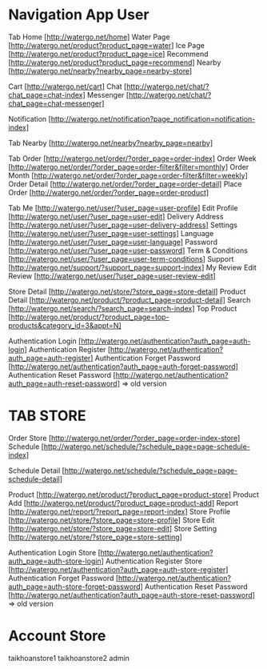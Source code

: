 # Navigation App User

Tab Home [http://watergo.net/home]
   Water Page  [http://watergo.net/product?product_page=water]
   Ice Page    [http://watergo.net/product?product_page=ice]
   Recommend   [http://watergo.net/product?product_page=recommend]
   Nearby      [http://watergo.net/nearby?nearby_page=nearby-store]

   Cart        [http://watergo.net/cart]
   Chat        [http://watergo.net/chat/?chat_page=chat-index]
      Messenger [http://watergo.net/chat/?chat_page=chat-messenger]

   Notification [http://watergo.net/notification?page_notification=notification-index]

Tab Nearby [http://watergo.net/nearby?nearby_page=nearby]

Tab Order [http://watergo.net/order/?order_page=order-index]
   Order Week     [http://watergo.net/order/?order_page=order-filter&filter=monthly]
   Order Month    [http://watergo.net/order/?order_page=order-filter&filter=weekly]
   Order Detail   [http://watergo.net/order/?order_page=order-detail]
   Place Order    [http://watergo.net/order/?order_page=order-product]

Tab Me [http://watergo.net/user/?user_page=user-profile]
   Edit Profile         [http://watergo.net/user/?user_page=user-edit]
   Delivery Address     [http://watergo.net/user/?user_page=user-delivery-address]
   Settings             [http://watergo.net/user/?user_page=user-settings]
      Language          [http://watergo.net/user/?user_page=user-language]
      Password          [http://watergo.net/user/?user_page=user-password]
      Term & Conditions [http://watergo.net/user/?user_page=user-term-conditions]
   Support              [http://watergo.net/support/?support_page=support-index]
   My Review
      Edit Review       [http://watergo.net/user/?user_page=user-review-edit]



Store Detail [http://watergo.net/store/?store_page=store-detail]
Product Detail [http://watergo.net/product/?product_page=product-detail]
Search [http://watergo.net/search/?search_page=search-index]
Top Product [http://watergo.net/product/?product_page=top-products&category_id=3&appt=N]

Authentication Login                [http://watergo.net/authentication?auth_page=auth-login]
Authentication Register             [http://watergo.net/authentication?auth_page=auth-register]
Authentication Forget Password      [http://watergo.net/authentication?auth_page=auth-forget-password]
Authentication Reset Password       [http://watergo.net/authentication?auth_page=auth-reset-password] => old version

# TAB STORE

Order Store    [http://watergo.net/order/?order_page=order-index-store]
Schedule       [http://watergo.net/schedule/?schedule_page=page-schedule-index]

   Schedule Detail       [http://watergo.net/schedule/?schedule_page=page-schedule-detail] 
   
Product       [http://watergo.net/product/?product_page=product-store]
   Product Add       [http://watergo.net/product/?product_page=product-add]
Report         [http://watergo.net/report/?report_page=report-index]
Store Profile [http://watergo.net/store/?store_page=store-profile]
   Store Edit [http://watergo.net/store/?store_page=store-edit]
   Store Setting [http://watergo.net/store/?store_page=store-setting]


Authentication Login Store          [http://watergo.net/authentication?auth_page=auth-store-login]
Authentication Register Store       [http://watergo.net/authentication?auth_page=auth-store-register]
Authentication Forget Password      [http://watergo.net/authentication?auth_page=auth-store-forget-password]
Authentication Reset Password       [http://watergo.net/authentication?auth_page=auth-store-reset-password] => old version

# Account Store
taikhoanstore1
taikhoanstore2
admin

